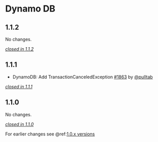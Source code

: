 # Dynamo DB

## 1.1.2

No changes.

[*closed in 1.1.2*](https://github.com/akka/alpakka/issues?q=is%3Aclosed+milestone%3A1.1.2+label%3Ap%3Adynamodb)


## 1.1.1

- DynamoDB: Add TransactionCanceledException [#1863](https://github.com/akka/alpakka/issues/1863) by [@pulltab](https://github.com/pulltab)

[*closed in 1.1.1*](https://github.com/akka/alpakka/issues?q=is%3Aclosed+milestone%3A1.1.1+label%3Ap%3Adynamodb)


## 1.1.0

No changes.

[*closed in 1.1.0*](https://github.com/akka/alpakka/issues?q=is%3Aclosed+milestone%3A1.1.0+label%3Ap%3Adynamodb)

For earlier changes see @ref:[1.0.x versions](../1.0.x/dynamodb.md)
